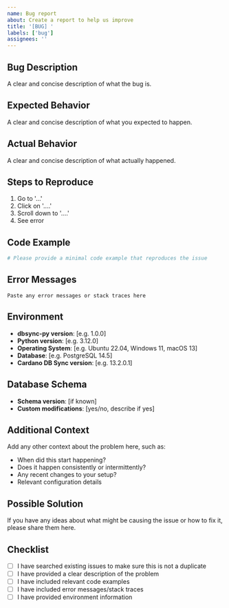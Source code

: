 ```yaml
---
name: Bug report
about: Create a report to help us improve
title: '[BUG] '
labels: ['bug']
assignees: ''
---
```


## Bug Description

A clear and concise description of what the bug is.

## Expected Behavior

A clear and concise description of what you expected to happen.

## Actual Behavior

A clear and concise description of what actually happened.

## Steps to Reproduce

1. Go to '...'
2. Click on '....'
3. Scroll down to '....'
4. See error

## Code Example

```python
# Please provide a minimal code example that reproduces the issue
```

## Error Messages

```
Paste any error messages or stack traces here
```

## Environment

- **dbsync-py version**: [e.g. 1.0.0]
- **Python version**: [e.g. 3.12.0]
- **Operating System**: [e.g. Ubuntu 22.04, Windows 11, macOS 13]
- **Database**: [e.g. PostgreSQL 14.5]
- **Cardano DB Sync version**: [e.g. 13.2.0.1]

## Database Schema

- **Schema version**: [if known]
- **Custom modifications**: [yes/no, describe if yes]

## Additional Context

Add any other context about the problem here, such as:
- When did this start happening?
- Does it happen consistently or intermittently?
- Any recent changes to your setup?
- Relevant configuration details

## Possible Solution

If you have any ideas about what might be causing the issue or how to fix it, please share them here.

## Checklist

- [ ] I have searched existing issues to make sure this is not a duplicate
- [ ] I have provided a clear description of the problem
- [ ] I have included relevant code examples
- [ ] I have included error messages/stack traces
- [ ] I have provided environment information
